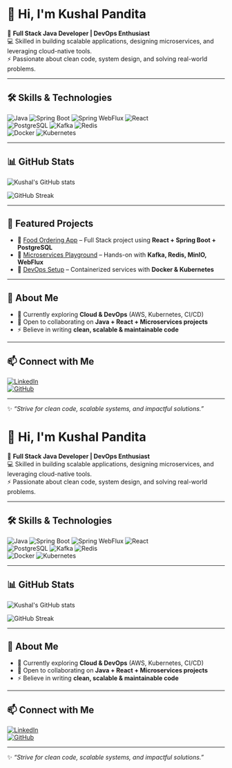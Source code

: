 # 👋 Hi, I'm Kushal Pandita  
 
🚀 **Full Stack Java Developer | DevOps Enthusiast**  
💻 Skilled in building scalable applications, designing microservices, and leveraging cloud-native tools.  
⚡ Passionate about clean code, system design, and solving real-world problems.  
 
---
 
## 🛠️ Skills & Technologies  
 
![Java](https://img.shields.io/badge/Java-ED8B00?style=for-the-badge&logo=openjdk&logoColor=white)
![Spring Boot](https://img.shields.io/badge/Spring%20Boot-6DB33F?style=for-the-badge&logo=springboot&logoColor=white)
![Spring WebFlux](https://img.shields.io/badge/Spring%20WebFlux-6DB33F?style=for-the-badge&logo=spring&logoColor=white)
![React](https://img.shields.io/badge/React-20232A?style=for-the-badge&logo=react&logoColor=61DAFB)  
![PostgreSQL](https://img.shields.io/badge/Postgres-316192?style=for-the-badge&logo=postgresql&logoColor=white)
![Kafka](https://img.shields.io/badge/Kafka-231F20?style=for-the-badge&logo=apachekafka&logoColor=white)
![Redis](https://img.shields.io/badge/Redis-DC382D?style=for-the-badge&logo=redis&logoColor=white)  
![Docker](https://img.shields.io/badge/Docker-2496ED?style=for-the-badge&logo=docker&logoColor=white)
![Kubernetes](https://img.shields.io/badge/Kubernetes-326CE5?style=for-the-badge&logo=kubernetes&logoColor=white)
 
---
 
## 📊 GitHub Stats  
 
![Kushal's GitHub stats](https://github-readme-stats.vercel.app/api?username=Kushal0211&show_icons=true&theme=radical)  
 
![GitHub Streak](https://github-readme-streak-stats.herokuapp.com/?user=Kushal0211&theme=radical)  
 
---
 
## 🚀 Featured Projects  
 
- 🔹 [Food Ordering App](#) – Full Stack project using **React + Spring Boot + PostgreSQL**  
- 🔹 [Microservices Playground](#) – Hands-on with **Kafka, Redis, MinIO, WebFlux**  
- 🔹 [DevOps Setup](#) – Containerized services with **Docker & Kubernetes**  
 
---
 
## 🌱 About Me  
 
- 📖 Currently exploring **Cloud & DevOps** (AWS, Kubernetes, CI/CD)  
- 🤝 Open to collaborating on **Java + React + Microservices projects**  
- ⚡ Believe in writing **clean, scalable & maintainable code**  
 
---
 
## 📫 Connect with Me  
 
[![LinkedIn](https://img.shields.io/badge/LinkedIn-0A66C2?style=for-the-badge&logo=linkedin&logoColor=white)](https://www.linkedin.com/in/kushal-pandita-a60026191?utm_source=share&utm_campaign=share_via&utm_content=profile&utm_medium=android_app)  
[![GitHub](https://img.shields.io/badge/GitHub-100000?style=for-the-badge&logo=github&logoColor=white)](https://github.com/Kushal0211)  
 
---
 
✨ _“Strive for clean code, scalable systems, and impactful solutions.”_
 
# 👋 Hi, I'm Kushal Pandita  
 
🚀 **Full Stack Java Developer | DevOps Enthusiast**  
💻 Skilled in building scalable applications, designing microservices, and leveraging cloud-native tools.  
⚡ Passionate about clean code, system design, and solving real-world problems.  
 
---
 
## 🛠️ Skills & Technologies  
 
![Java](https://img.shields.io/badge/Java-ED8B00?style=for-the-badge&logo=openjdk&logoColor=white)
![Spring Boot](https://img.shields.io/badge/Spring%20Boot-6DB33F?style=for-the-badge&logo=springboot&logoColor=white)
![Spring WebFlux](https://img.shields.io/badge/Spring%20WebFlux-6DB33F?style=for-the-badge&logo=spring&logoColor=white)
![React](https://img.shields.io/badge/React-20232A?style=for-the-badge&logo=react&logoColor=61DAFB)  
![PostgreSQL](https://img.shields.io/badge/Postgres-316192?style=for-the-badge&logo=postgresql&logoColor=white)
![Kafka](https://img.shields.io/badge/Kafka-231F20?style=for-the-badge&logo=apachekafka&logoColor=white)
![Redis](https://img.shields.io/badge/Redis-DC382D?style=for-the-badge&logo=redis&logoColor=white)  
![Docker](https://img.shields.io/badge/Docker-2496ED?style=for-the-badge&logo=docker&logoColor=white)
![Kubernetes](https://img.shields.io/badge/Kubernetes-326CE5?style=for-the-badge&logo=kubernetes&logoColor=white)
 
---
 
## 📊 GitHub Stats  
 
![Kushal's GitHub stats](https://github-readme-stats.vercel.app/api?username=Kushal0211&show_icons=true&theme=radical)  
 
![GitHub Streak](https://github-readme-streak-stats.herokuapp.com/?user=Kushal0211&theme=radical)  
 
---

 
## 🌱 About Me  
 
- 📖 Currently exploring **Cloud & DevOps** (AWS, Kubernetes, CI/CD)  
- 🤝 Open to collaborating on **Java + React + Microservices projects**  
- ⚡ Believe in writing **clean, scalable & maintainable code**  
 
---
 
## 📫 Connect with Me  
 
[![LinkedIn](https://img.shields.io/badge/LinkedIn-0A66C2?style=for-the-badge&logo=linkedin&logoColor=white)](https://www.linkedin.com/in/kushal-pandita-a60026191?utm_source=share&utm_campaign=share_via&utm_content=profile&utm_medium=android_app)  
[![GitHub](https://img.shields.io/badge/GitHub-100000?style=for-the-badge&logo=github&logoColor=white)](https://github.com/Kushal0211)  
 
---
 
✨ _“Strive for clean code, scalable systems, and impactful solutions.”_
 
